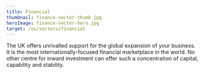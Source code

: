 ```yaml
---
title: Financial
thumbnail: finance-sector-thumb.jpg
heroImage: finance-sector-hero.jpg
target: /us/sectors/financial
---
```


The UK offers unrivalled support for the global expansion of your business. It is the most internationally-focused financial marketplace in the world. No other centre for inward investment can offer such a concentration of capital, capability and stability.
